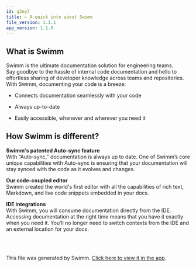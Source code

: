 ```yaml
---
id: q3ey7
title: ∟ A quick into about Swimm
file_version: 1.1.1
app_version: 1.1.0
---
```


## What is Swimm

Swimm is the ultimate documentation solution for engineering teams.<br/>
Say goodbye to the hassle of internal code documentation and hello to effortless sharing of developer knowledge across teams and repositories. With Swimm, documenting your code is a breeze:

*   Connects documentation seamlessly with your code
    
*   Always up-to-date
    
*   Easily accessible, whenever and wherever you need it
    

## How Swimm is different?

**Swimm's patented Auto-sync feature**<br/>
With “Auto-sync,” documentation is always up to date. One of Swimm’s core unique capabilities with Auto-sync is ensuring that your documentation will stay synced with the code as it evolves and changes.

**Our code-coupled editor**<br/>
Swimm created the world's first editor with all the capabilities of rich text, Markdown, and live code snippets embedded in your docs.

**IDE integrations**<br/>
With Swimm, you will consume documentation directly from the IDE. Accessing documentation at the right time means that you have it exactly when you need it. You’ll no longer need to switch contexts from the IDE and an external location for your docs.

<br/>

<br/>

This file was generated by Swimm. [Click here to view it in the app](https://swimm-web-app.web.app/repos/Z2l0aHViJTNBJTNBdG9kbyUzQSUzQVlvc3NpU2FhZGk=/docs/q3ey7).
